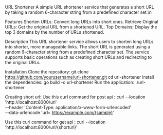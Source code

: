 URL Shortener
A simple URL shortener service that generates a short URL by taking a random 6-character string from a predefined character set.\n

Features
Shorten URLs: Convert long URLs into short ones.
Retrieve Original URLs: Get the original URL from a shortened URL.
Top Domains: Display the top 3 domains by the number of URLs shortened.

Description
This URL shortener service allows users to shorten long URLs into shorter, more manageable links. The short URL is generated using a random 6-character string from a predefined character set. The service supports basic operations such as creating short URLs and redirecting to the original URLs.

Installation
Clone the repository:
git clone https://github.com/yourusername/url-shortener.git
cd url-shortener
Install the dependencies:
go build -o url-shortener
Run the application:
./url-shortener

Creating short url:
Use this curl command for post api :
curl --location 'http://localhost:8000/url' \
--header 'Content-Type: application/x-www-form-urlencoded' \
--data-urlencode 'url= https://example.com/{sample}'

Use this curl command for get api :
curl --location 'http://localhost:8000/url/{shorturl}'

